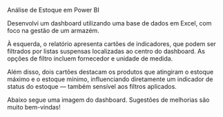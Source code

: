 Análise de Estoque em Power BI

Desenvolvi um dashboard utilizando uma base de dados em Excel, com foco na gestão de um armazém.

À esquerda, o relatório apresenta cartões de indicadores, que podem ser filtrados por listas suspensas localizadas ao centro do dashboard. As opções de filtro incluem fornecedor e unidade de medida.

Além disso, dois cartões destacam os produtos que atingiram o estoque máximo e o estoque mínimo, influenciando diretamente um indicador de status do estoque — também sensível aos filtros aplicados.

Abaixo segue uma imagem do dashboard. Sugestões de melhorias são muito bem-vindas!
